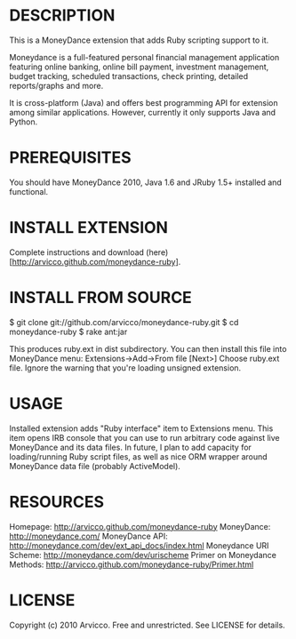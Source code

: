 DESCRIPTION
=========

This is a MoneyDance extension that adds Ruby scripting support to it.

Moneydance is a full-featured personal financial management application featuring
online banking, online bill payment, investment management, budget tracking,
scheduled transactions, check printing, detailed reports/graphs and more.

It is cross-platform (Java) and offers best programming API for extension among
similar applications. However, currently it only supports Java and Python.

PREREQUISITES
=========

You should have MoneyDance 2010, Java 1.6 and JRuby 1.5+ installed and functional.

INSTALL EXTENSION
=========

Complete instructions and download (here)[http://arvicco.github.com/moneydance-ruby].

INSTALL FROM SOURCE
=========

  $ git clone git://github.com/arvicco/moneydance-ruby.git
  $ cd moneydance-ruby
  $ rake ant:jar

This produces ruby.ext in dist subdirectory. You can then install this file into
MoneyDance menu: Extensions->Add->From file [Next>] Choose ruby.ext file.
Ignore the warning that you're loading unsigned extension.

USAGE
=========

Installed extension adds "Ruby interface" item to Extensions menu. This item opens
IRB console that you can use to run arbitrary code against live MoneyDance and its
data files. In future, I plan to add capacity for loading/running Ruby script files,
as well as nice ORM wrapper around MoneyDance data file (probably ActiveModel).

RESOURCES
=========

Homepage: http://arvicco.github.com/moneydance-ruby
MoneyDance: http://moneydance.com/
MoneyDance API: http://moneydance.com/dev/ext_api_docs/index.html
Moneydance URI Scheme: http://moneydance.com/dev/urischeme
Primer on Moneydance Methods: http://arvicco.github.com/moneydance-ruby/Primer.html

LICENSE
=========

Copyright (c) 2010 Arvicco. Free and unrestricted. See LICENSE for details.